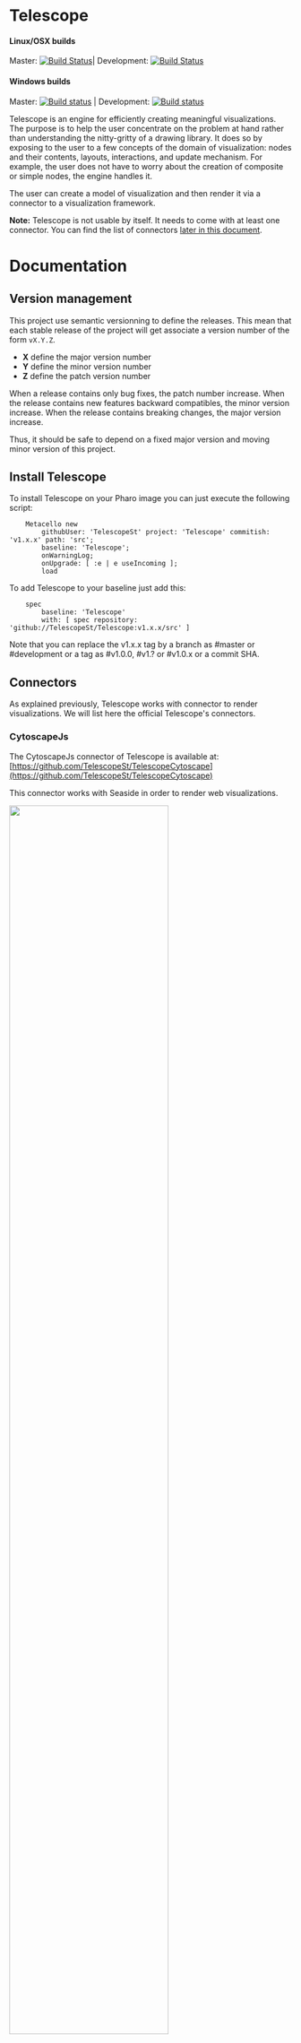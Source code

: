 # Telescope

#### Linux/OSX builds
Master: [![Build Status](https://travis-ci.org/TelescopeSt/Telescope.svg?branch=master)](https://travis-ci.org/TelescopeSt/Telescope)| Development: [![Build Status](https://travis-ci.org/TelescopeSt/Telescope.svg?branch=development)](https://travis-ci.org/TelescopeSt/Telescope)

#### Windows builds
Master: [![Build status](https://ci.appveyor.com/api/projects/status/qusho5y9km7wrowu/branch/master?svg=true)](https://ci.appveyor.com/project/jecisc/telescope/branch/master) | Development: [![Build status](https://ci.appveyor.com/api/projects/status/qusho5y9km7wrowu/branch/development?svg=true)](https://ci.appveyor.com/project/jecisc/telescope/branch/development)

Telescope is an engine for efficiently creating meaningful visualizations. The purpose is to help the user concentrate on the problem at hand rather than understanding the nitty-gritty of a drawing library. It does so by exposing to the user to a few concepts of the domain of visualization: nodes and their contents, layouts, interactions, and update mechanism. For example, the user does not have to worry about the creation of composite or simple nodes, the engine handles it. 

The user can create a model of visualization and then render it via a connector to a visualization framework.

**Note:** Telescope is not usable by itself. It needs to come with at least one connector. You can find the list of connectors [later in this document](#connectors).

# Documentation

## Version management 

This project use semantic versionning to define the releases. This mean that each stable release of the project will get associate a version number of the form `vX.Y.Z`. 

- **X** define the major version number
- **Y** define the minor version number 
- **Z** define the patch version number

When a release contains only bug fixes, the patch number increase. When the release contains new features backward compatibles, the minor version increase. When the release contains breaking changes, the major version increase. 

Thus, it should be safe to depend on a fixed major version and moving minor version of this project.

## Install Telescope

To install Telescope on your Pharo image you can just execute the following script:

```Smalltalk
    Metacello new
    	githubUser: 'TelescopeSt' project: 'Telescope' commitish: 'v1.x.x' path: 'src';
    	baseline: 'Telescope';
    	onWarningLog;
		onUpgrade: [ :e | e useIncoming ];
    	load
```

To add Telescope to your baseline just add this:

```Smalltalk
    spec
    	baseline: 'Telescope'
    	with: [ spec repository: 'github://TelescopeSt/Telescope:v1.x.x/src' ]
```

Note that you can replace the v1.x.x tag by a branch as #master or #development or a tag as #v1.0.0, #v1.? or #v1.0.x or a commit SHA.

## Connectors

As explained previously, Telescope works with connector to render visualizations. We will list here the official Telescope's connectors.

### CytoscapeJs

The CytoscapeJs connector of Telescope is available at: [https://github.com/TelescopeSt/TelescopeCytoscape](https://github.com/TelescopeSt/TelescopeCytoscape)

This connector works with Seaside in order to render web visualizations.

<img src="https://raw.githubusercontent.com/TelescopeSt/Telescope/development/resources/cytoscape.gif" style="width: 75%">

### Roassal

A Roassal connector was initialized but we did not get the manpower to maintain it. 

If someone wants to revive this connector, the last version we got was in this commit: [9fafc43ade53f8d16e40c82dffbccd2371f3851d](https://github.com/TelescopeSt/Telescope/commit/9fafc43ade53f8d16e40c82dffbccd2371f3851d)

## Examples

Examples can be found in the CytoscapeJs connector repository.

## Smalltalk versions compatibility

| Telescope version 	| Compatible Pharo versions 	|
|-------------------	|---------------------------	|
| v1.x.x	   		   	| Pharo 61, 70                 	|
| v2.x.x	   		   	| Pharo 61, 70                 	|
| development      		| Pharo 61, 70                 	|

## Contact

If you have any question or problem do not hesitate to open an issue or contact cyril (a) ferlicot.me or guillaume.larcheveque (a) gmail.com

